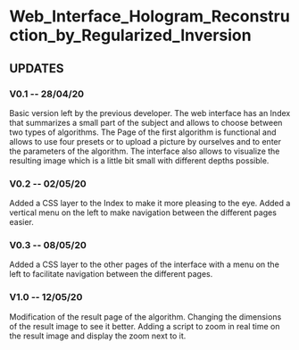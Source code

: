 # Web_Interface_Hologram_Reconstruction_by_Regularized_Inversion
## UPDATES
### V0.1 -- 28/04/20
Basic version left by the previous developer.
The web interface has an Index that summarizes a small part of the subject and allows to choose between two types of algorithms.
The Page of the first algorithm is functional and allows to use four presets or to upload a picture by ourselves and to enter the parameters of the algorithm.
The interface also allows to visualize the resulting image which is a little bit small with different depths possible.
### V0.2 -- 02/05/20
Added a CSS layer to the Index to make it more pleasing to the eye.
Added a vertical menu on the left to make navigation between the different pages easier.
### V0.3 -- 08/05/20
Added a CSS layer to the other pages of the interface with a menu on the left to facilitate navigation between the different pages.
### V1.0 -- 12/05/20
Modification of the result page of the algorithm.
Changing the dimensions of the result image to see it better.
Adding a script to zoom in real time on the result image and display the zoom next to it.

